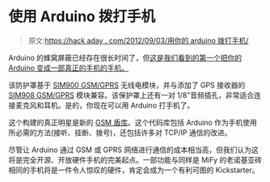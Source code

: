 # 使用 Arduino 拨打手机

> 原文:[https://hack aday . com/2012/09/03/用你的 arduino 拨打手机/](https://hackaday.com/2012/09/03/make-cell-phone-calls-with-your-arduino/)

Arduino 的蜂窝屏蔽已经存在很长时间了，但[这是我们看到的第一个把你的 Arduino 变成一部真正的手机的手机。](http://www.open-electronics.org/gsm-gps-shield-for-arduino/)

该防护罩基于 [SIM900 GSM/GPRS](http://store.open-electronics.org/Modules/GSM%20modules/SIM900%20-%20Quad-band%20GSM_GPRS%20module) 无线电模块，并与添加了 GPS 接收器的 [SIM908 GSM/GPRS](http://store.open-electronics.org/Modules/SIM908_GSM_GPRS_GPS) 模块兼容。该保护罩上还有一对 1/8”音频插孔，非常适合连接麦克风和耳机。是的，你现在可以用 Arduino 打手机了。

这个构建的真正明星是新的 [GSM 盾库](http://code.google.com/p/gsm-shield-arduino/)。这个代码库包括 Arduino 作为手机使用所必需的方法(接听、挂断、拨号)，还包括许多对 TCP/IP 通信的改进。

尽管让 Arduino 通过 GSM 或 GPRS 网络进行通信的成本相当高，但我们认为这将是完全开源、开放硬件手机的完美起点。一部功能与同样是 MiFy 的老诺基亚砖相同的手机将是一件令人惊叹的硬件，肯定会成为一个有利可图的 Kickstarter。